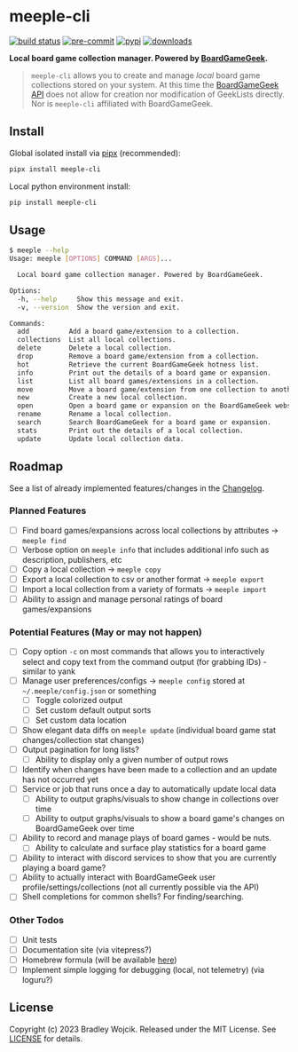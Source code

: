 # meeple-cli

[![build status](https://img.shields.io/github/actions/workflow/status/boldandbrad/meeple-cli/python-test.yml?branch=main&logo=github)](https://github.com/boldandbrad/meeple-cli/actions/workflows/python-test.yml?query=branch%3Amain)
[![pre-commit](https://img.shields.io/badge/pre--commit-enabled-brightgreen?logo=pre-commit)](https://github.com/pre-commit/pre-commit)
[![pypi](https://img.shields.io/pypi/v/meeple-cli)](https://pypi.org/project/meeple-cli/)
[![downloads](https://img.shields.io/pypi/dm/meeple-cli)](https://pypistats.org/packages/meeple-cli)

<!-- [![codecov](https://codecov.io/gh/boldandbrad/meeple-cli/branch/main/graph/badge.svg)](https://codecov.io/gh/boldandbrad/meeple-cli) -->
<!-- [![Docs](https://img.shields.io/website?down_message=down&label=docs&up_message=online&url=https%3A%2F%2Fboldandbrad.github.io%2Fmeeple-cli%2F)](https://boldandbrad.github.io/meeple-cli/) -->

**Local board game collection manager. Powered by [BoardGameGeek](https://boardgamegeek.com).**

> `meeple-cli` allows you to create and manage _local_ board game collections
> stored on your system. At this time the [BoardGameGeek API](https://boardgamegeek.com/wiki/page/BGG_XML_API2)
> does not allow for creation nor modification of GeekLists directly. Nor is
> `meeple-cli` affiliated with BoardGameGeek.

## Install

Global isolated install via [pipx](https://pypa.github.io/pipx/) (recommended):

```sh
pipx install meeple-cli
```

Local python environment install:

```sh
pip install meeple-cli
```

<!-- ```zsh
brew tap boldandbrad/homebrew-tap
brew install meeple-cli
```-->

<!-- > For more details, read the **meeple-cli** [install guide](https://boldandbrad.github.io/meeple-cli/#/install). -->

## Usage

```sh
$ meeple --help
Usage: meeple [OPTIONS] COMMAND [ARGS]...

  Local board game collection manager. Powered by BoardGameGeek.

Options:
  -h, --help     Show this message and exit.
  -v, --version  Show the version and exit.

Commands:
  add          Add a board game/extension to a collection.
  collections  List all local collections.
  delete       Delete a local collection.
  drop         Remove a board game/extension from a collection.
  hot          Retrieve the current BoardGameGeek hotness list.
  info         Print out the details of a board game or expansion.
  list         List all board games/extensions in a collection.
  move         Move a board game/extension from one collection to another.
  new          Create a new local collection.
  open         Open a board game or expansion on the BoardGameGeek website.
  rename       Rename a local collection.
  search       Search BoardGameGeek for a board game or expansion.
  stats        Print out the details of a local collection.
  update       Update local collection data.
```

<!-- > For more usage details, read the **meeple-cli** [usage guide](https://boldandbrad.github.io/meeple-cli/#/usage). -->

## Roadmap

See a list of already implemented features/changes in the [Changelog](docs/changelog.md).

### Planned Features

- [ ] Find board games/expansions across local collections by attributes ->
      `meeple find`
- [ ] Verbose option on `meeple info` that includes additional info such as
      description, publishers, etc
- [ ] Copy a local collection -> `meeple copy`
- [ ] Export a local collection to csv or another format -> `meeple export`
- [ ] Import a local collection from a variety of formats -> `meeple import`
- [ ] Ability to assign and manage personal ratings of board games/expansions

### Potential Features (May or may not happen)

- [ ] Copy option `-c` on most commands that allows you to interactively select
      and copy text from the command output (for grabbing IDs) - similar to yank
- [ ] Manage user preferences/configs -> `meeple config` stored at
      `~/.meeple/config.json` or something
  - [ ] Toggle colorized output
  - [ ] Set custom default output sorts
  - [ ] Set custom data location
- [ ] Show elegant data diffs on `meeple update` (individual board game stat
      changes/collection stat changes)
- [ ] Output pagination for long lists?
  - [ ] Ability to display only a given number of output rows
- [ ] Identify when changes have been made to a collection and an update has not
      occurred yet
- [ ] Service or job that runs once a day to automatically update local data
  - [ ] Ability to output graphs/visuals to show change in collections over time
  - [ ] Ability to output graphs/visuals to show a board game's changes on
        BoardGameGeek over time
- [ ] Ability to record and manage plays of board games - would be nuts.
  - [ ] Ability to calculate and surface play statistics for a board game
- [ ] Ability to interact with discord services to show that you are currently
      playing a board game?
- [ ] Ability to actually interact with BoardGameGeek user
      profile/settings/collections (not all currently possible via the API)
- [ ] Shell completions for common shells? For finding/searching.

### Other Todos

- [ ] Unit tests
- [ ] Documentation site (via vitepress?)
- [ ] Homebrew formula (will be available [here](https://github.com/boldandbrad/homebrew-tap))
- [ ] Implement simple logging for debugging (local, not telemetry) (via
      loguru?)

## License

Copyright (c) 2023 Bradley Wojcik. Released under the MIT License. See
[LICENSE](LICENSE) for details.
